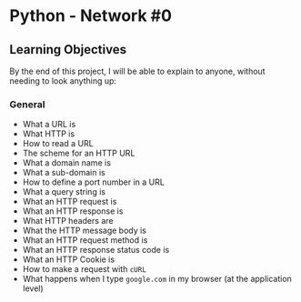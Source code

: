 # Python - Network #0

## Learning Objectives

By the end of this project, I will be able to explain to anyone, without needing to look anything up:

### General
- What a URL is
- What HTTP is
- How to read a URL
- The scheme for an HTTP URL
- What a domain name is
- What a sub-domain is
- How to define a port number in a URL
- What a query string is
- What an HTTP request is
- What an HTTP response is
- What HTTP headers are
- What the HTTP message body is
- What an HTTP request method is
- What an HTTP response status code is
- What an HTTP Cookie is
- How to make a request with `cURL`
- What happens when I type `google.com` in my browser (at the application level)